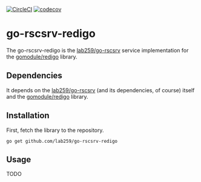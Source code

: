 [![CircleCI](https://circleci.com/gh/lab259/go-rscsrv-redigo.svg?style=shield)](https://circleci.com/gh/lab259/go-rscsrv-redigo) [![codecov](https://codecov.io/gh/lab259/go-rscsrv-redigo/branch/master/graph/badge.svg)](https://codecov.io/gh/lab259/go-rscsrv-redigo)

# go-rscsrv-redigo

The go-rscsrv-redigo is the [lab259/go-rscsrv](//github.com/lab259/go-rscsrv) service
implementation for the [gomodule/redigo](//github.com/gomodule/redigo) library.

## Dependencies

It depends on the [lab259/go-rscsrv](//github.com/lab259/go-rscsrv) (and its dependencies,
of course) itself and the [gomodule/redigo](//github.com/gomodule/redigo) library.

## Installation

First, fetch the library to the repository.

    go get github.com/lab259/go-rscsrv-redigo

## Usage

TODO
